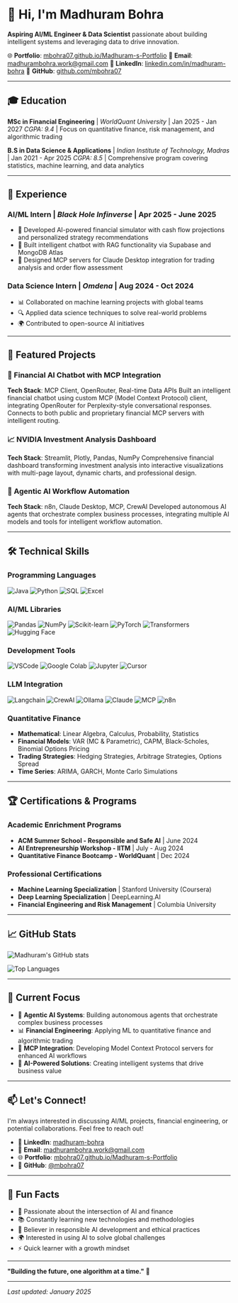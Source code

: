 # 👋 Hi, I'm Madhuram Bohra

**Aspiring AI/ML Engineer & Data Scientist** passionate about building intelligent systems and leveraging data to drive innovation.

🌐 **Portfolio**: [mbohra07.github.io/Madhuram-s-Portfolio](https://mbohra07.github.io/Madhuram-s-Portfolio/)
📧 **Email**: madhurambohra.work@gmail.com
💼 **LinkedIn**: [linkedin.com/in/madhuram-bohra](https://linkedin.com/in/madhuram-bohra)
🐙 **GitHub**: [github.com/mbohra07](https://github.com/mbohra07)

---

## 🎓 Education

**MSc in Financial Engineering** | *WorldQuant University* | Jan 2025 - Jan 2027
*CGPA: 9.4* | Focus on quantitative finance, risk management, and algorithmic trading

**B.S in Data Science & Applications** | *Indian Institute of Technology, Madras* | Jan 2021 - Apr 2025
*CGPA: 8.5* | Comprehensive program covering statistics, machine learning, and data analytics

---

## 💼 Experience

### AI/ML Intern | *Black Hole Infinverse* | Apr 2025 - June 2025
- 🤖 Developed AI-powered financial simulator with cash flow projections and personalized strategy recommendations
- 💬 Built intelligent chatbot with RAG functionality via Supabase and MongoDB Atlas
- 🔧 Designed MCP servers for Claude Desktop integration for trading analysis and order flow assessment

### Data Science Intern | *Omdena* | Aug 2024 - Oct 2024
- 📊 Collaborated on machine learning projects with global teams
- 🔍 Applied data science techniques to solve real-world problems
- 🌍 Contributed to open-source AI initiatives

---

## 🚀 Featured Projects

### 🤖 Financial AI Chatbot with MCP Integration
**Tech Stack**: MCP Client, OpenRouter, Real-time Data APIs
Built an intelligent financial chatbot using custom MCP (Model Context Protocol) client, integrating OpenRouter for Perplexity-style conversational responses. Connects to both public and proprietary financial MCP servers with intelligent routing.

### 📈 NVIDIA Investment Analysis Dashboard
**Tech Stack**: Streamlit, Plotly, Pandas, NumPy
Comprehensive financial dashboard transforming investment analysis into interactive visualizations with multi-page layout, dynamic charts, and professional design.

### 🎯 Agentic AI Workflow Automation
**Tech Stack**: n8n, Claude Desktop, MCP, CrewAI
Developed autonomous AI agents that orchestrate complex business processes, integrating multiple AI models and tools for intelligent workflow automation.

---

## 🛠️ Technical Skills

### Programming Languages
![Java](https://img.shields.io/badge/Java-ED8B00?style=flat&logo=java&logoColor=white)
![Python](https://img.shields.io/badge/Python-3776AB?style=flat&logo=python&logoColor=white)
![SQL](https://img.shields.io/badge/SQL-336791?style=flat&logo=postgresql&logoColor=white)
![Excel](https://img.shields.io/badge/Excel-217346?style=flat&logo=microsoft-excel&logoColor=white)

### AI/ML Libraries
![Pandas](https://img.shields.io/badge/Pandas-150458?style=flat&logo=pandas&logoColor=white)
![NumPy](https://img.shields.io/badge/NumPy-013243?style=flat&logo=numpy&logoColor=white)
![Scikit-learn](https://img.shields.io/badge/Scikit--learn-F7931E?style=flat&logo=scikit-learn&logoColor=white)
![PyTorch](https://img.shields.io/badge/PyTorch-EE4C2C?style=flat&logo=pytorch&logoColor=white)
![Transformers](https://img.shields.io/badge/🤗_Transformers-FFD21E?style=flat&logoColor=black)
![Hugging Face](https://img.shields.io/badge/🤗_Hugging_Face-FFD21E?style=flat&logoColor=black)

### Development Tools
![VSCode](https://img.shields.io/badge/VSCode-007ACC?style=flat&logo=visual-studio-code&logoColor=white)
![Google Colab](https://img.shields.io/badge/Google_Colab-F9AB00?style=flat&logo=google-colab&logoColor=white)
![Jupyter](https://img.shields.io/badge/Jupyter-F37626?style=flat&logo=jupyter&logoColor=white)
![Cursor](https://img.shields.io/badge/Cursor-000000?style=flat&logo=cursor&logoColor=white)

### LLM Integration
![Langchain](https://img.shields.io/badge/🦜_Langchain-1C3C3C?style=flat&logoColor=white)
![CrewAI](https://img.shields.io/badge/CrewAI-FF6B6B?style=flat&logoColor=white)
![Ollama](https://img.shields.io/badge/Ollama-000000?style=flat&logo=ollama&logoColor=white)
![Claude](https://img.shields.io/badge/Claude_Desktop-FF6B35?style=flat&logoColor=white)
![MCP](https://img.shields.io/badge/MCP-4A90E2?style=flat&logoColor=white)
![n8n](https://img.shields.io/badge/n8n-EA4B71?style=flat&logo=n8n&logoColor=white)

### Quantitative Finance
- **Mathematical**: Linear Algebra, Calculus, Probability, Statistics
- **Financial Models**: VAR (MC & Parametric), CAPM, Black-Scholes, Binomial Options Pricing
- **Trading Strategies**: Hedging Strategies, Arbitrage Strategies, Options Spread
- **Time Series**: ARIMA, GARCH, Monte Carlo Simulations

---

## 🏆 Certifications & Programs

### Academic Enrichment Programs
- **ACM Summer School - Responsible and Safe AI** | June 2024
- **AI Entrepreneurship Workshop - IITM** | July - Aug 2024
- **Quantitative Finance Bootcamp - WorldQuant** | Dec 2024

### Professional Certifications
- **Machine Learning Specialization** | Stanford University (Coursera)
- **Deep Learning Specialization** | DeepLearning.AI
- **Financial Engineering and Risk Management** | Columbia University

---

## 📈 GitHub Stats

![Madhuram's GitHub stats](https://github-readme-stats.vercel.app/api?username=mbohra07&show_icons=true&theme=radical)

![Top Languages](https://github-readme-stats.vercel.app/api/top-langs/?username=mbohra07&layout=compact&theme=radical)

---

## 🎯 Current Focus

- 🤖 **Agentic AI Systems**: Building autonomous agents that orchestrate complex business processes
- 📊 **Financial Engineering**: Applying ML to quantitative finance and algorithmic trading
- 🔗 **MCP Integration**: Developing Model Context Protocol servers for enhanced AI workflows
- 🚀 **AI-Powered Solutions**: Creating intelligent systems that drive business value

---

## 📫 Let's Connect!

I'm always interested in discussing AI/ML projects, financial engineering, or potential collaborations. Feel free to reach out!

- 💼 **LinkedIn**: [madhuram-bohra](https://linkedin.com/in/madhuram-bohra)
- 📧 **Email**: madhurambohra.work@gmail.com
- 🌐 **Portfolio**: [mbohra07.github.io/Madhuram-s-Portfolio](https://mbohra07.github.io/Madhuram-s-Portfolio/)
- 🐙 **GitHub**: [@mbohra07](https://github.com/mbohra07)

---

## 🌟 Fun Facts

- 🧠 Passionate about the intersection of AI and finance
- 📚 Constantly learning new technologies and methodologies
- 🎯 Believer in responsible AI development and ethical practices
- 🌍 Interested in using AI to solve global challenges
- ⚡ Quick learner with a growth mindset

---

**"Building the future, one algorithm at a time."** 🚀

---

*Last updated: January 2025*
